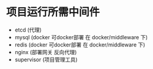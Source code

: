 # 项目运行所需中间件

- etcd (代理)
- mysql (docker 可docker部署 在 docker/middleware 下)
- redis (docker 可docker部署 在 docker/middleware 下)
- nginx (部署网关 反向代理)
- supervisor (项目管理工具)